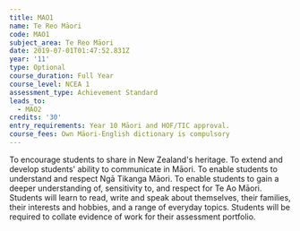 ```yaml
---
title: MAO1
name: Te Reo Māori
code: MAO1
subject_area: Te Reo Māori
date: 2019-07-01T01:47:52.831Z
year: '11'
type: Optional
course_duration: Full Year
course_level: NCEA 1
assessment_type: Achievement Standard
leads_to:
  - MAO2
credits: '30'
entry_requirements: Year 10 Māori and HOF/TIC approval.
course_fees: Own Māori-English dictionary is compulsory
---
```

To encourage students to share in New Zealand's heritage. To extend and develop students' ability to communicate in Māori. To enable students to understand and respect Ngā Tikanga Māori. To enable students to gain a deeper understanding of, sensitivity to, and respect for Te Ao Māori. Students will learn to read, write and speak about themselves, their families, their interests and hobbies, and a range of everyday topics. Students will be required to collate evidence of work for their assessment portfolio.
